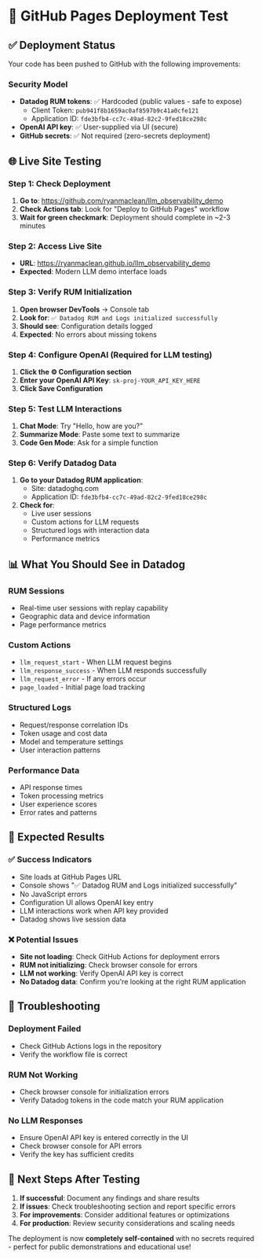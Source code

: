 # 🚀 GitHub Pages Deployment Test

## ✅ **Deployment Status**

Your code has been pushed to GitHub with the following improvements:

### **Security Model**
- **Datadog RUM tokens**: ✅ Hardcoded (public values - safe to expose)
  - Client Token: `pub941f8b1659ac0af8597b9c41a0cfe121`
  - Application ID: `fde3bfb4-cc7c-49ad-82c2-9fed18ce298c`
- **OpenAI API key**: ✅ User-supplied via UI (secure)
- **GitHub secrets**: ✅ Not required (zero-secrets deployment)

## 🌐 **Live Site Testing**

### **Step 1: Check Deployment**
1. **Go to**: https://github.com/ryanmaclean/llm_observability_demo
2. **Check Actions tab**: Look for "Deploy to GitHub Pages" workflow
3. **Wait for green checkmark**: Deployment should complete in ~2-3 minutes

### **Step 2: Access Live Site**
- **URL**: https://ryanmaclean.github.io/llm_observability_demo
- **Expected**: Modern LLM demo interface loads

### **Step 3: Verify RUM Initialization**
1. **Open browser DevTools** → Console tab
2. **Look for**: `✅ Datadog RUM and Logs initialized successfully`
3. **Should see**: Configuration details logged
4. **Expected**: No errors about missing tokens

### **Step 4: Configure OpenAI (Required for LLM testing)**
1. **Click the ⚙️ Configuration section**
2. **Enter your OpenAI API Key**: `sk-proj-YOUR_API_KEY_HERE`
3. **Click Save Configuration**

### **Step 5: Test LLM Interactions**
1. **Chat Mode**: Try "Hello, how are you?"
2. **Summarize Mode**: Paste some text to summarize
3. **Code Gen Mode**: Ask for a simple function

### **Step 6: Verify Datadog Data**
1. **Go to your Datadog RUM application**:
   - Site: datadoghq.com
   - Application ID: `fde3bfb4-cc7c-49ad-82c2-9fed18ce298c`
2. **Check for**:
   - Live user sessions
   - Custom actions for LLM requests
   - Structured logs with interaction data
   - Performance metrics

## 📊 **What You Should See in Datadog**

### **RUM Sessions**
- Real-time user sessions with replay capability
- Geographic data and device information
- Page performance metrics

### **Custom Actions**
- `llm_request_start` - When LLM request begins
- `llm_response_success` - When LLM responds successfully
- `llm_request_error` - If any errors occur
- `page_loaded` - Initial page load tracking

### **Structured Logs**
- Request/response correlation IDs
- Token usage and cost data
- Model and temperature settings
- User interaction patterns

### **Performance Data**
- API response times
- Token processing metrics
- User experience scores
- Error rates and patterns

## 🧪 **Expected Results**

### ✅ **Success Indicators**
- Site loads at GitHub Pages URL
- Console shows "✅ Datadog RUM and Logs initialized successfully"
- No JavaScript errors
- Configuration UI allows OpenAI key entry
- LLM interactions work when API key provided
- Datadog shows live session data

### ❌ **Potential Issues**
- **Site not loading**: Check GitHub Actions for deployment errors
- **RUM not initializing**: Check browser console for errors
- **LLM not working**: Verify OpenAI API key is correct
- **No Datadog data**: Confirm you're looking at the right RUM application

## 🔧 **Troubleshooting**

### **Deployment Failed**
- Check GitHub Actions logs in the repository
- Verify the workflow file is correct

### **RUM Not Working**
- Check browser console for initialization errors
- Verify Datadog tokens in the code match your RUM application

### **No LLM Responses**
- Ensure OpenAI API key is entered correctly in the UI
- Check browser console for API errors
- Verify the key has sufficient credits

## 🎯 **Next Steps After Testing**

1. **If successful**: Document any findings and share results
2. **If issues**: Check troubleshooting section and report specific errors
3. **For improvements**: Consider additional features or optimizations
4. **For production**: Review security considerations and scaling needs

The deployment is now **completely self-contained** with no secrets required - perfect for public demonstrations and educational use!